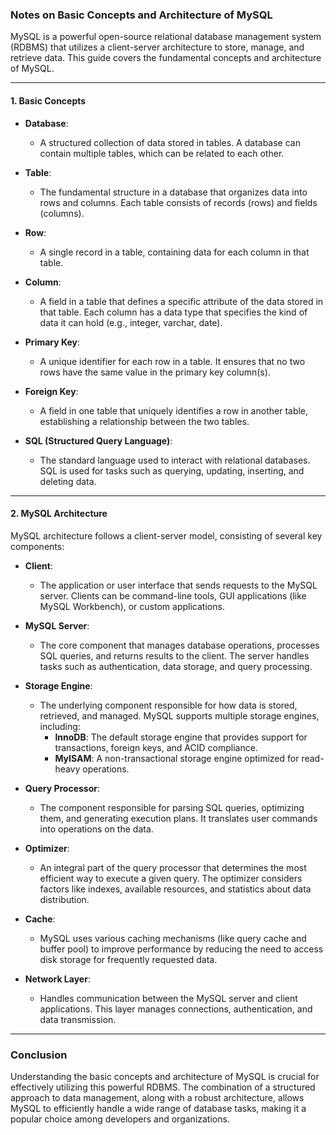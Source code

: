 ### Notes on Basic Concepts and Architecture of MySQL

MySQL is a powerful open-source relational database management system (RDBMS) that utilizes a client-server architecture to store, manage, and retrieve data. This guide covers the fundamental concepts and architecture of MySQL.

---

#### 1. **Basic Concepts**

- **Database**:
  - A structured collection of data stored in tables. A database can contain multiple tables, which can be related to each other.

- **Table**:
  - The fundamental structure in a database that organizes data into rows and columns. Each table consists of records (rows) and fields (columns).
  
- **Row**:
  - A single record in a table, containing data for each column in that table.

- **Column**:
  - A field in a table that defines a specific attribute of the data stored in that table. Each column has a data type that specifies the kind of data it can hold (e.g., integer, varchar, date).

- **Primary Key**:
  - A unique identifier for each row in a table. It ensures that no two rows have the same value in the primary key column(s).

- **Foreign Key**:
  - A field in one table that uniquely identifies a row in another table, establishing a relationship between the two tables.

- **SQL (Structured Query Language)**:
  - The standard language used to interact with relational databases. SQL is used for tasks such as querying, updating, inserting, and deleting data.

---

#### 2. **MySQL Architecture**

MySQL architecture follows a client-server model, consisting of several key components:

- **Client**:
  - The application or user interface that sends requests to the MySQL server. Clients can be command-line tools, GUI applications (like MySQL Workbench), or custom applications.

- **MySQL Server**:
  - The core component that manages database operations, processes SQL queries, and returns results to the client. The server handles tasks such as authentication, data storage, and query processing.

- **Storage Engine**:
  - The underlying component responsible for how data is stored, retrieved, and managed. MySQL supports multiple storage engines, including:
    - **InnoDB**: The default storage engine that provides support for transactions, foreign keys, and ACID compliance.
    - **MyISAM**: A non-transactional storage engine optimized for read-heavy operations.

- **Query Processor**:
  - The component responsible for parsing SQL queries, optimizing them, and generating execution plans. It translates user commands into operations on the data.

- **Optimizer**:
  - An integral part of the query processor that determines the most efficient way to execute a given query. The optimizer considers factors like indexes, available resources, and statistics about data distribution.

- **Cache**:
  - MySQL uses various caching mechanisms (like query cache and buffer pool) to improve performance by reducing the need to access disk storage for frequently requested data.

- **Network Layer**:
  - Handles communication between the MySQL server and client applications. This layer manages connections, authentication, and data transmission.

---

### Conclusion

Understanding the basic concepts and architecture of MySQL is crucial for effectively utilizing this powerful RDBMS. The combination of a structured approach to data management, along with a robust architecture, allows MySQL to efficiently handle a wide range of database tasks, making it a popular choice among developers and organizations.